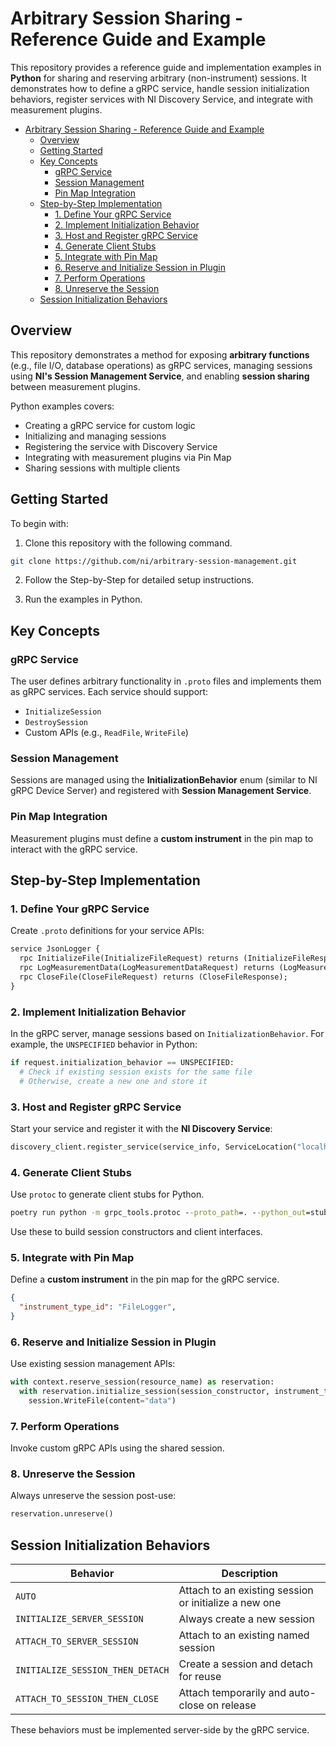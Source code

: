 
# Arbitrary Session Sharing - Reference Guide and Example

This repository provides a reference guide and implementation examples in **Python** for sharing and reserving arbitrary (non-instrument) sessions. It demonstrates how to define a gRPC service, handle session initialization behaviors, register services with NI Discovery Service, and integrate with measurement plugins.

- [Arbitrary Session Sharing - Reference Guide and Example](#arbitrary-session-sharing---reference-guide-and-example)
  - [Overview](#overview)
  - [Getting Started](#getting-started)
  - [Key Concepts](#key-concepts)
    - [gRPC Service](#grpc-service)
    - [Session Management](#session-management)
    - [Pin Map Integration](#pin-map-integration)
  - [Step-by-Step Implementation](#step-by-step-implementation)
    - [1. Define Your gRPC Service](#1-define-your-grpc-service)
    - [2. Implement Initialization Behavior](#2-implement-initialization-behavior)
    - [3. Host and Register gRPC Service](#3-host-and-register-grpc-service)
    - [4. Generate Client Stubs](#4-generate-client-stubs)
    - [5. Integrate with Pin Map](#5-integrate-with-pin-map)
    - [6. Reserve and Initialize Session in Plugin](#6-reserve-and-initialize-session-in-plugin)
    - [7. Perform Operations](#7-perform-operations)
    - [8. Unreserve the Session](#8-unreserve-the-session)
  - [Session Initialization Behaviors](#session-initialization-behaviors)

## Overview

This repository demonstrates a method for exposing **arbitrary functions** (e.g., file I/O, database operations) as gRPC services, managing sessions using **NI's Session Management Service**, and enabling **session sharing** between measurement plugins.

Python examples covers:

- Creating a gRPC service for custom logic
- Initializing and managing sessions
- Registering the service with Discovery Service
- Integrating with measurement plugins via Pin Map
- Sharing sessions with multiple clients

## Getting Started

To begin with:

1. Clone this repository with the following command.

```bash
git clone https://github.com/ni/arbitrary-session-management.git
```

2. Follow the Step-by-Step for detailed setup instructions.

3. Run the examples in Python.

## Key Concepts

### gRPC Service

The user defines arbitrary functionality in `.proto` files and implements them as gRPC services. Each service should support:

- `InitializeSession`
- `DestroySession`
- Custom APIs (e.g., `ReadFile`, `WriteFile`)

### Session Management

Sessions are managed using the **InitializationBehavior** enum (similar to NI gRPC Device Server) and registered with **Session Management Service**.

### Pin Map Integration

Measurement plugins must define a **custom instrument** in the pin map to interact with the gRPC service.

## Step-by-Step Implementation

### 1. Define Your gRPC Service

Create `.proto` definitions for your service APIs:

```proto
service JsonLogger {
  rpc InitializeFile(InitializeFileRequest) returns (InitializeFileResponse);
  rpc LogMeasurementData(LogMeasurementDataRequest) returns (LogMeasurementDataResponse);
  rpc CloseFile(CloseFileRequest) returns (CloseFileResponse);
}
```

### 2. Implement Initialization Behavior

In the gRPC server, manage sessions based on `InitializationBehavior`. For example, the `UNSPECIFIED` behavior in Python:

```python
if request.initialization_behavior == UNSPECIFIED:
  # Check if existing session exists for the same file
  # Otherwise, create a new one and store it
```

### 3. Host and Register gRPC Service

Start your service and register it with the **NI Discovery Service**:

```python
discovery_client.register_service(service_info, ServiceLocation("localhost", port, ""))
```

### 4. Generate Client Stubs

Use `protoc` to generate client stubs for Python.

```cmd
poetry run python -m grpc_tools.protoc --proto_path=. --python_out=stubs --grpc_python_out=stubs --mypy_out=stubs --mypy_grpc_out=stubs json_logger.proto
```

Use these to build session constructors and client interfaces.

### 5. Integrate with Pin Map

Define a **custom instrument** in the pin map for the gRPC service.

```json
{
  "instrument_type_id": "FileLogger",
}
```

### 6. Reserve and Initialize Session in Plugin

Use existing session management APIs:

```python
with context.reserve_session(resource_name) as reservation:
  with reservation.initialize_session(session_constructor, instrument_type_id) as session:
    session.WriteFile(content="data")
```

### 7. Perform Operations

Invoke custom gRPC APIs using the shared session.

### 8. Unreserve the Session

Always unreserve the session post-use:

```python
reservation.unreserve()
```

## Session Initialization Behaviors

| Behavior | Description |
|----------|-------------|
| `AUTO` | Attach to an existing session or initialize a new one |
| `INITIALIZE_SERVER_SESSION` | Always create a new session |
| `ATTACH_TO_SERVER_SESSION` | Attach to an existing named session |
| `INITIALIZE_SESSION_THEN_DETACH` | Create a session and detach for reuse |
| `ATTACH_TO_SESSION_THEN_CLOSE` | Attach temporarily and auto-close on release |

These behaviors must be implemented server-side by the gRPC service.
